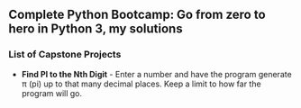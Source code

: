## Complete Python Bootcamp: Go from zero to hero in Python 3, my solutions

### List of Capstone Projects

* **Find PI to the Nth Digit** - Enter a number and have the program generate π (pi) up to that many decimal places. Keep a limit to how far the program will go.
